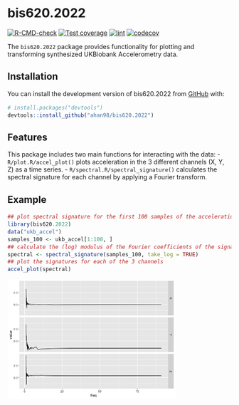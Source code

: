 
<!-- README.md is generated from README.Rmd. Please edit that file -->

# bis620.2022

<!-- badges: start -->

[![R-CMD-check](https://github.com/ahan98/bis620.2022/actions/workflows/R-CMD-check.yaml/badge.svg)](https://github.com/ahan98/bis620.2022/actions/workflows/R-CMD-check.yaml)
[![Test
coverage](https://github.com/ahan98/bis620.2022/actions/workflows/test-coverage.yaml/badge.svg)](https://github.com/ahan98/bis620.2022/actions/workflows/test-coverage.yaml)
[![lint](https://github.com/ahan98/bis620.2022/actions/workflows/lint.yaml/badge.svg)](https://github.com/ahan98/bis620.2022/actions/workflows/lint.yaml)
[![codecov](https://codecov.io/gh/ahan98/bis620.2022/branch/main/graph/badge.svg?token=XIPFAP6I5G)](https://codecov.io/gh/ahan98/bis620.2022)
<!-- badges: end -->

The `bis620.2022` package provides functionality for plotting and
transforming synthesized UKBiobank Accelerometry data.

## Installation

You can install the development version of bis620.2022 from
[GitHub](https://github.com/) with:

``` r
# install.packages("devtools")
devtools::install_github("ahan98/bis620.2022")
```

## Features

This package includes two main functions for interacting with the
data: - `R/plot.R/accel_plot()` plots acceleration in the 3 different
channels (X, Y, Z) as a time series. -
`R/spectral.R/spectral_signature()` calculates the spectral signature
for each channel by applying a Fourier transform.

## Example

``` r
## plot spectral signature for the first 100 samples of the acceleration data
library(bis620.2022)
data("ukb_accel")
samples_100 <- ukb_accel[1:100, ]
## calculate the (log) modulus of the Fourier coefficients of the signal
spectral <- spectral_signature(samples_100, take_log = TRUE)
## plot the signatures for each of the 3 channels
accel_plot(spectral)
```

<img src="man/figures/README-example-1.png" width="75%" />
